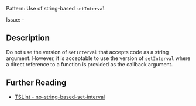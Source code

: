Pattern: Use of string-based `setInterval`

Issue: -

## Description

Do not use the version of `setInterval` that accepts code as a string
argument. However, it is acceptable to use the version of `setInterval`
where a direct reference to a function is provided as the callback
argument.

## Further Reading

* [TSLint - no-string-based-set-interval](https://github.com/microsoft/tslint-microsoft-contrib/blob/master/README.md#supported-rules)